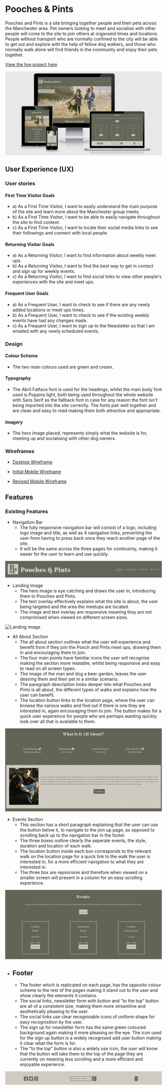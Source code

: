 # Pooches & Pints

Pooches and Pints is a site bringing together people and their pets across the Manchester area. Pet owners looking to meet and socialise with other people will come to the site to join others at organsied times and locations. People without transport who are normally confined to the city will be able to get out and explore with the help of fellow dog walkers, and those who normally walk alone will find friends in the community and enjoy their pets together.

[View the live project here](https://ejdiamond.github.io/pooches_and_pints/index.html)

![Responsive Design Image](assets/images/responsive_design.png)

## User Experience (UX)

### User stories

#### First Time Visitor Goals

- a) As a First Time Visitor, I want to easily understand the main purpose of the site and learn more about the Manchester group meets.
- b) As a First Time Visitor, I want to be able to easily navigate throughout the site to find content.
- c) As a First Time Visitor, I want to locate their social media links to see their followings and connect with local people.

#### Returning Visitor Goals

- a) As a Returning Visitor, I want to find information about weekly meet ups.
- b) As a Returning Visitor, I want to find the best way to get in contact and sign up for weekly events.
- c) As a Returning Visitor, I want to find social links to view other people's experiences with the site and meet ups.

#### Frequent User Goals

- a) As a Frequent User, I want to check to see if there are any newly added locations or meet ups times.
- b) As a Frequent User, I want to check to see if the existing weekly events have had any changes made.
- c) As a Frequent User, I want to sign up to the Newsletter so that I am emailed with any newly scheduled events.

### Design

#### Colour Scheme
- The two main colours used are green and cream.

#### Typography
- The Abril Fatface font is used for the headings, whilst the main body font used is Poppins light, both being used throughout the whole website with Sans Serif as the fallback font in case for any reason the font isn't being imported into the site correctly. The fonts pair well together and are clean and easy to read making them both attractive and appropriate.

#### Imagery
- The hero image placed, represents simply what the website is for, meeting up and socialising with other dog owners.

### Wireframes

* [Desktop Wireframe](https://github.com/EJDiamond/pooches_and_pints/blob/main/assets/images/initial_wireframe.png)

* [Initial Mobile Wireframe](https://github.com/EJDiamond/pooches_and_pints/blob/main/assets/images/initial_mobile_wireframe.png)

* [Revised Mobile Wireframe](https://github.com/EJDiamond/pooches_and_pints/blob/main/assets/images/revised_mobile_wireframe.png)

## Features

### Existing Features

- Navigation Bar
   - The fully responsive navigation bar will consist of a logo, including logo image and title, as well as 4 navigation links, preventing the user from having to press back once they reach another page of the site.
   - It will be the same across the three pages for continuinty, making it easier for the user to learn and use quickly.

![Navigation bar](assets/images/navigation_bar.png)

- Landing Image
   - The hero image is eye catching and draws the user in, introducing them to Pooches and Pints.
   - The text overlay effectively explains what the site is about, the user being targeted and the area the meetups are located.
   - The image and text overlay are responsive meaning they are not comprimised when viewed on different screen sizes.


![Landing image](assets/images/landing-image.png)

- All About Section
   - The all about section outlines what the user will experience and benefit from if they join the Pooch and Pints meet ups, drawing them in and encouraging them to join.
   - The four main points have familiar icons the user will recognise making the section more relatable, whilst being responsive and easy to read on all screen types.
   - The image of the man and dog a beer garden, leaves the user desiring them and their pet in a similar scenario.
   - The paragraph description looks deeper into what Pooches and Pints is all about, the different types of walks and explains how the user can benefit.
   - The location button links to the location page, where the user can browse the various walks and find out if there is one they are interested in, again encouraging them to join. The button makes for a quick user expereince for people who are perhaps wanting quickly look over all that is available to them. 

![All about section](assets/images/all_about_section.png)

- Events Section
   - This section has a short paragraph explaining that the user can use the button below it, to navigate to the join up page, as opposed to scrolling back up to the navigation bar in the footer.
   - The three boxes outline clearly the seperate events, the style, duration and location of each walk.
   - The location button inside each box corresponds to the relevant walk on the location page for a quick link to the walk the user is interested in, for a more efficient navigation to what they are interested in.
   - The three box are repsonsive and therefore when viewed on a smaller screen will present in a column for an easy scrolling experience.

![Events section](assets/images/event_details.png)

- Footer
   - 
   - The footer which is replicated on each page, has the opposite colour scheme to the rest of the pages making it stand out to the user and show clearly the elements it contains.
   - The social links, newsletter form with button and "to the top" button are all of a consistent size, making them more streamline and aesthetically pleasing to the user.
   - The social links use clear recognisable icons of uniform shape for easy recognisition by the user.
   - The sign up for newsletter form has the same green coloured background again making it more pleasing on the eye. The icon used for the sign up button is a widely recognised add user button making it clear what the form is for.
   - The "to the top" button is also a widely use icon, the user will know that the button will take them to the top of the page they are currently on meaning less scrolling and a more efficient and enjoyable experience.

![Footer](assets/images/footer.png)